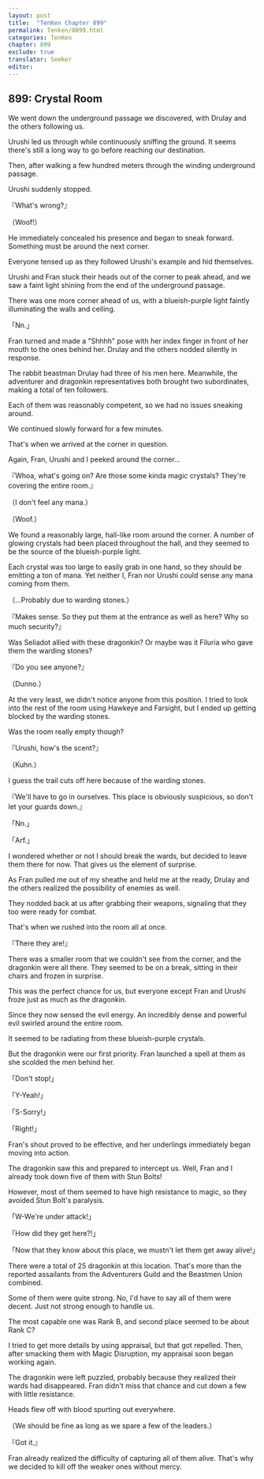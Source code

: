 ```yaml
---
layout: post
title:  "TenKen Chapter 899"
permalink: Tenken/0899.html
categories: TenKen
chapter: 899
exclude: true
translator: Seeker
editor: 
---
```

<h2>899: Crystal Room</h2>

We went down the underground passage we discovered, with Drulay and the others following us.

Urushi led us through while continuously sniffing the ground. It seems there's still a long way to go before reaching our destination.

Then, after walking a few hundred meters through the winding underground passage.

Urushi suddenly stopped.

『What's wrong?』

（Woof!）

He immediately concealed his presence and began to sneak forward. Something must be around the next corner.

Everyone tensed up as they followed Urushi's example and hid themselves.

Urushi and Fran stuck their heads out of the corner to peak ahead, and we saw a faint light shining from the end of the underground passage.

There was one more corner ahead of us, with a blueish-purple light faintly illuminating the walls and ceiling.

「Nn.」

Fran turned and made a "Shhhh" pose with her index finger in front of her mouth to the ones behind her. Drulay and the others nodded silently in response.

The rabbit beastman Drulay had three of his men here. Meanwhile, the adventurer and dragonkin representatives both brought two subordinates, making a total of ten followers.

Each of them was reasonably competent, so we had no issues sneaking around.

We continued slowly forward for a few minutes.

That's when we arrived at the corner in question.

Again, Fran, Urushi and I peeked around the corner...

『Whoa, what's going on? Are those some kinda magic crystals? They're covering the entire room.』

（I don't feel any mana.）

（Woof.）

We found a reasonably large, hall-like room around the corner. A number of glowing crystals had been placed throughout the hall, and they seemed to be the source of the blueish-purple light.

Each crystal was too large to easily grab in one hand, so they should be emitting a ton of mana. Yet neither I, Fran nor Urushi could sense any mana coming from them.

（...Probably due to warding stones.）

『Makes sense. So they put them at the entrance as well as here? Why so much security?』

Was Seliadot allied with these dragonkin? Or maybe was it Filuria who gave them the warding stones?

『Do you see anyone?』

（Dunno.）

At the very least, we didn't notice anyone from this position. I tried to look into the rest of the room using Hawkeye and Farsight, but I ended up getting blocked by the warding stones.

Was the room really empty though?

『Urushi, how's the scent?』

（Kuhn.）

I guess the trail cuts off here because of the warding stones.

『We'll have to go in ourselves. This place is obviously suspicious, so don't let your guards down.』

「Nn.」

「Arf.」

I wondered whether or not I should break the wards, but decided to leave them there for now. That gives us the element of surprise.

As Fran pulled me out of my sheathe and held me at the ready, Drulay and the others realized the possibility of enemies as well.

They nodded back at us after grabbing their weapons, signaling that they too were ready for combat.

That's when we rushed into the room all at once.

『There they are!』

There was a smaller room that we couldn't see from the corner, and the dragonkin were all there. They seemed to be on a break, sitting in their chairs and frozen in surprise.

This was the perfect chance for us, but everyone except Fran and Urushi froze just as much as the dragonkin.

Since they now sensed the evil energy. An incredibly dense and powerful evil swirled around the entire room.

It seemed to be radiating from these blueish-purple crystals.

But the dragonkin were our first priority. Fran launched a spell at them as she scolded the men behind her.

「Don't stop!」

「Y-Yeah!」

「S-Sorry!」

「Right!」

Fran's shout proved to be effective, and her underlings immediately began moving into action.

The dragonkin saw this and prepared to intercept us. Well, Fran and I already took down five of them with Stun Bolts!

However, most of them seemed to have high resistance to magic, so they avoided Stun Bolt's paralysis.

「W-We're under attack!」

「How did they get here?!」

「Now that they know about this place, we mustn't let them get away alive!」

There were a total of 25 dragonkin at this location. That's more than the reported assailants from the Adventurers Guild and the Beastmen Union combined.

Some of them were quite strong. No, I'd have to say all of them were decent. Just not strong enough to handle us.

The most capable one was Rank B, and second place seemed to be about Rank C?

I tried to get more details by using appraisal, but that got repelled. Then, after smacking them with Magic Disruption, my appraisal soon began working again.

The dragonkin were left puzzled, probably because they realized their wards had disappeared. Fran didn't miss that chance and cut down a few with little resistance.

Heads flew off with blood spurting out everywhere.

（We should be fine as long as we spare a few of the leaders.）

『Got it.』

Fran already realized the difficulty of capturing all of them alive. That's why we decided to kill off the weaker ones without mercy.



